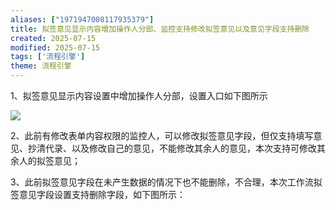 ```yaml
---
aliases: ["1971947008117935379"]
title: 拟签意见显示内容增加操作人分部、监控支持修改拟签意见以及意见字段支持删除
created: 2025-07-15
modified: 2025-07-15
tags: ['流程引擎']
theme: 流程引擎
---
```


1、拟签意见显示内容设置中增加操作人分部，设置入口如下图所示

![](https://myhelpdoc.oss-cn-heyuan.aliyuncs.com/mdimages/b39c94155c040aaec763b100b3bbbdf2.jpg)

2、此前有修改表单内容权限的监控人，可以修改拟签意见字段，但仅支持填写意见、抄清代录、以及修改自己的意见，不能修改其余人的意见，本次支持可修改其余人的拟签意见；

3、此前拟签意见字段在未产生数据的情况下也不能删除，不合理，本次工作流拟签意见字段设置支持删除字段，如下图所示：

